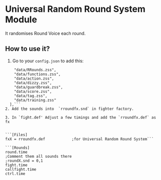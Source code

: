 # Universal Random Round System Module

It randomises Round Voice each round.

## How to use it?

1. Go to your `config.json` to add this: 
```  "CommonStates": [
    "data/RRounds.zss",
    "data/functions.zss",
    "data/action.zss",
    "data/dizzy.zss",
    "data/guardbreak.zss",
    "data/score.zss",
    "data/tag.zss",
    "data/training.zss"
  ],```
2. Add the sounds into  `rroundfx.snd` in fighter factory.

3. In `fight.def' Adjust a few timings and add the `rroundfx.def` as fx


```[Files]
fxX = rroundfx.def            ;for Universal Random Round System```

```[Rounds] 
round.time 
;Comment them all sounds there 
;roundX.snd = 0,1
fight.time
callfight.time
ctrl.time
```


